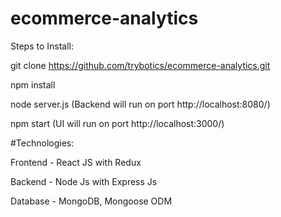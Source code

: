 # ecommerce-analytics
Steps to Install:

git clone https://github.com/trybotics/ecommerce-analytics.git

npm install

node server.js  (Backend will run on port http://localhost:8080/)  

npm start  (UI will run on port http://localhost:3000/)


#Technologies:

Frontend - React JS with Redux

Backend - Node Js with Express Js 

Database - MongoDB, Mongoose ODM
